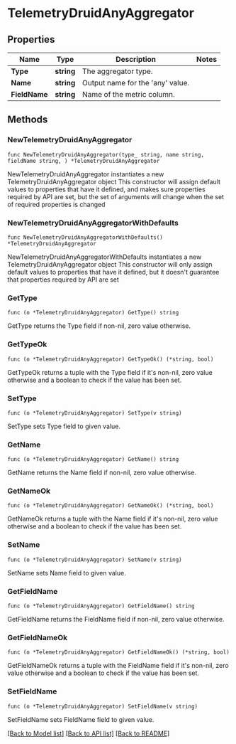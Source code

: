 # TelemetryDruidAnyAggregator

## Properties

Name | Type | Description | Notes
------------ | ------------- | ------------- | -------------
**Type** | **string** | The aggregator type. | 
**Name** | **string** | Output name for the &#39;any&#39; value. | 
**FieldName** | **string** | Name of the metric column. | 

## Methods

### NewTelemetryDruidAnyAggregator

`func NewTelemetryDruidAnyAggregator(type_ string, name string, fieldName string, ) *TelemetryDruidAnyAggregator`

NewTelemetryDruidAnyAggregator instantiates a new TelemetryDruidAnyAggregator object
This constructor will assign default values to properties that have it defined,
and makes sure properties required by API are set, but the set of arguments
will change when the set of required properties is changed

### NewTelemetryDruidAnyAggregatorWithDefaults

`func NewTelemetryDruidAnyAggregatorWithDefaults() *TelemetryDruidAnyAggregator`

NewTelemetryDruidAnyAggregatorWithDefaults instantiates a new TelemetryDruidAnyAggregator object
This constructor will only assign default values to properties that have it defined,
but it doesn't guarantee that properties required by API are set

### GetType

`func (o *TelemetryDruidAnyAggregator) GetType() string`

GetType returns the Type field if non-nil, zero value otherwise.

### GetTypeOk

`func (o *TelemetryDruidAnyAggregator) GetTypeOk() (*string, bool)`

GetTypeOk returns a tuple with the Type field if it's non-nil, zero value otherwise
and a boolean to check if the value has been set.

### SetType

`func (o *TelemetryDruidAnyAggregator) SetType(v string)`

SetType sets Type field to given value.


### GetName

`func (o *TelemetryDruidAnyAggregator) GetName() string`

GetName returns the Name field if non-nil, zero value otherwise.

### GetNameOk

`func (o *TelemetryDruidAnyAggregator) GetNameOk() (*string, bool)`

GetNameOk returns a tuple with the Name field if it's non-nil, zero value otherwise
and a boolean to check if the value has been set.

### SetName

`func (o *TelemetryDruidAnyAggregator) SetName(v string)`

SetName sets Name field to given value.


### GetFieldName

`func (o *TelemetryDruidAnyAggregator) GetFieldName() string`

GetFieldName returns the FieldName field if non-nil, zero value otherwise.

### GetFieldNameOk

`func (o *TelemetryDruidAnyAggregator) GetFieldNameOk() (*string, bool)`

GetFieldNameOk returns a tuple with the FieldName field if it's non-nil, zero value otherwise
and a boolean to check if the value has been set.

### SetFieldName

`func (o *TelemetryDruidAnyAggregator) SetFieldName(v string)`

SetFieldName sets FieldName field to given value.



[[Back to Model list]](../README.md#documentation-for-models) [[Back to API list]](../README.md#documentation-for-api-endpoints) [[Back to README]](../README.md)



